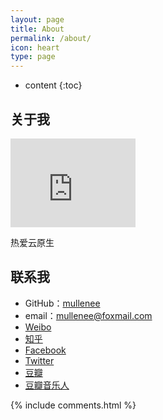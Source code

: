 ```yaml
---
layout: page
title: About
permalink: /about/
icon: heart
type: page
---
```


* content
{:toc}

## 关于我

<iframe src="https://githubbadge.appspot.com/mullenlee?s=1" style="border: 0;height: 142px;width: 200px;overflow: hidden;" frameBorder="0"></iframe>

热爱云原生

## 联系我

* GitHub：[mullenee](https://github.com/mullenee)
* email：mullenee@foxmail.com
* [Weibo](http://weibo.com/)
* [知乎](https://www.zhihu.com/people/mullenee)
* [Facebook](https://www.facebook.com/)
* [Twitter](https://twitter.com/)
* [豆瓣](https://www.douban.com/people//)
* [豆瓣音乐人](https://site.douban.com//)


{% include comments.html %}
